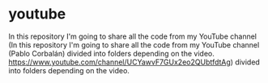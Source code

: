 # youtube
In this repository I'm going to share all the code from my YouTube channel (In this repository I'm going to share all the code from my YouTube channel (Pablo Corbalán) divided into folders depending on the video. https://www.youtube.com/channel/UCYawvF7GUx2eo2QUbtfdtAg) divided into folders depending on the video. 
